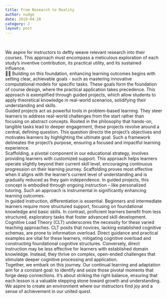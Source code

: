 ```yaml
---
title: From Research to Reality
author: nudge
date: 2019-04-28
category: J
layout: post
---
```

<br>

We aspire for instructors to deftly weave relevant research into their courses. This approach must encompass a meticulous exploration of each study’s inventive contribution, its practical utility, and its sustained influence.
<br>
✍🏻 Building on this foundation, enhancing learning outcomes begins with setting clear, achievable goals - such as mastering innovative computational models for specific tasks. These goals form the foundation of course design, where the practical application takes precedence. This approach is exemplified through guided projects, which allow students to apply theoretical knowledge in real-world scenarios, solidifying their understanding and skills.
<br>
Guided projects act as powerful tools in problem-based learning. They steer learners to address real-world challenges from the start rather than focusing on abstract concepts. Rooted in the philosophy that hands-on, tangible tasks lead to deeper engagement, these projects revolve around a central, defining question. This question directs the project’s objectives and motivates learners by highlighting the ultimate goal. Such a framework delineates the project’s purpose, ensuring a focused and impactful learning experience.
<br>
Scaffolding, a pivotal component in our educational strategy, involves providing learners with customized support. This approach helps learners operate slightly beyond their current skill level, encouraging continuous progression on their learning journey. Scaffolding proves most effective when it aligns with the learner’s current level of understanding and is gradually reduced as they gain independence. In guided projects, this concept is embodied through ongoing instruction – like personalized tutoring. Such an approach is instrumental in significantly enhancing learning outcomes.
<br>
In guided instruction, differentiation is essential. Beginners and intermediate learners require more structured support, focusing on foundational knowledge and basic skills. In contrast, proficient learners benefit from less structured, exploratory tasks that foster advanced skill development. Cognitive Load Theory (CLT) underscores the necessity for these varied teaching approaches. CLT posits that novices, lacking established cognitive schemas, are prone to information overload. Direct guidance and practical examples are vital for these learners, mitigating cognitive overload and constructing foundational cognitive structures. Conversely, direct instruction may be less effective for learners with established domain knowledge. Instead, they thrive on complex, open-ended challenges that stimulate deeper cognitive processing and application.
<br>
Together, we embark on this journey. Our continual learning and adaptation aim for a constant goal: to identify and seize those pivotal moments that forge deep connections. It’s about striking the right balance, ensuring that each lesson is a valuable stepping stone toward growth and understanding. We aspire to create an environment where our instructors find joy and a sense of achievement in our united quest.


<br>
<br>
